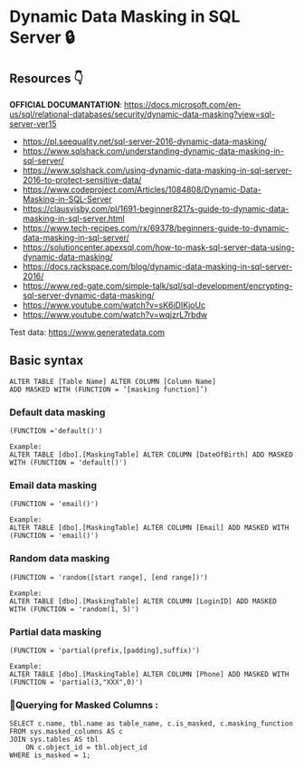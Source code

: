 # Dynamic Data Masking in SQL Server  :lock:

## Resources  :point_down:

**OFFICIAL DOCUMANTATION**: https://docs.microsoft.com/en-us/sql/relational-databases/security/dynamic-data-masking?view=sql-server-ver15

* https://pl.seequality.net/sql-server-2016-dynamic-data-masking/
* https://www.sqlshack.com/understanding-dynamic-data-masking-in-sql-server/
* https://www.sqlshack.com/using-dynamic-data-masking-in-sql-server-2016-to-protect-sensitive-data/
* https://www.codeproject.com/Articles/1084808/Dynamic-Data-Masking-in-SQL-Server
* https://clausvisby.com/pl/1691-beginner8217s-guide-to-dynamic-data-masking-in-sql-server.html
* https://www.tech-recipes.com/rx/69378/beginners-guide-to-dynamic-data-masking-in-sql-server/
* https://solutioncenter.apexsql.com/how-to-mask-sql-server-data-using-dynamic-data-masking/
* https://docs.rackspace.com/blog/dynamic-data-masking-in-sql-server-2016/
* https://www.red-gate.com/simple-talk/sql/sql-development/encrypting-sql-server-dynamic-data-masking/
* https://www.youtube.com/watch?v=sK6iDIKjoUc
* https://www.youtube.com/watch?v=wqjzrL7rbdw

Test data: https://www.generatedata.com

## Basic syntax
```
ALTER TABLE [Table Name] ALTER COLUMN [Column Name] 
ADD MASKED WITH (FUNCTION = ’[masking function]’)
```

### Default data masking 
```
(FUNCTION ='default()')

Example:
ALTER TABLE [dbo].[MaskingTable] ALTER COLUMN [DateOfBirth] ADD MASKED WITH (FUNCTION = 'default()')
```

### Email data masking 
```
(FUNCTION = 'email()')

Example:
ALTER TABLE [dbo].[MaskingTable] ALTER COLUMN [Email] ADD MASKED WITH (FUNCTION = 'email()')
```

### Random data masking 
```
(FUNCTION = 'random([start range], [end range])') 

Example:
ALTER TABLE [dbo].[MaskingTable] ALTER COLUMN [LoginID] ADD MASKED WITH (FUNCTION = 'random(1, 5)')
```

### Partial data masking 
```
(FUNCTION = 'partial(prefix,[padding],suffix)')

Example:
ALTER TABLE [dbo].[MaskingTable] ALTER COLUMN [Phone] ADD MASKED WITH (FUNCTION = 'partial(3,"XXX",0)')
```

### :round_pushpin:Querying for Masked Columns  :
```
SELECT c.name, tbl.name as table_name, c.is_masked, c.masking_function  
FROM sys.masked_columns AS c  
JOIN sys.tables AS tbl   
    ON c.object_id = tbl.object_id
WHERE is_masked = 1; 
```
